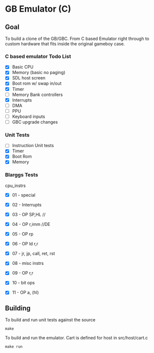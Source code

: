 # GB Emulator (C)

## Goal
To build a clone of the GB/GBC. From C based Emulator right through to custom
hardware that fits inside the original gameboy case.

### C based emulator Todo List
- [x] Basic CPU
- [x] Memory (basic no paging)
- [x] SDL host screen
- [x] Boot rom w/ swap in/out
- [x] Timer
- [ ] Memory Bank controllers
- [x] Interrupts
- [ ] DMA
- [ ] PPU
- [ ] Keyboard inputs
- [ ] GBC upgrade changes

### Unit Tests
- [ ] Instruction Unit tests
- [x] Timer
- [x] Boot Rom
- [x] Memory

### Blarggs Tests
cpu_instrs
- [x] 01 - special
- [x] 02 - Interrupts
- [x] 03 - OP SP,HL //
- [x] 04 - OP r,imm  //DE
- [x] 05 - OP rp
- [x] 06 - OP ld r,r
- [x] 07 - jr, jp, call, ret, rst
- [x] 08 - misc instrs
- [x] 09 - OP r,r
- [x] 10 - bit ops
- [x] 11 - OP a, (hl)


## Building
To build and run unit tests against the source

```
make
```

To build and run the emulator. Cart is defined for host in src/host/cart.c
```
make run
```
